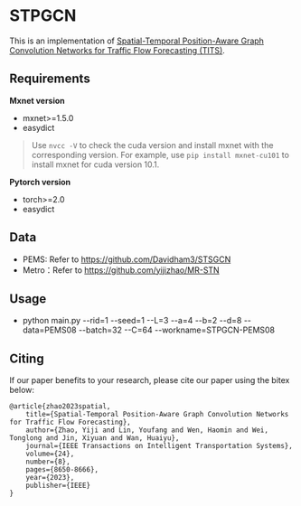 # STPGCN
This is an implementation of [Spatial-Temporal Position-Aware Graph Convolution Networks for Traffic Flow Forecasting (TITS)](https://ieeexplore.ieee.org/abstract/document/9945663).

## Requirements

**Mxnet version**
- mxnet>=1.5.0
- easydict
> Use ```nvcc -V``` to check the cuda version and install mxnet with the corresponding version. For example, use ```pip install mxnet-cu101``` to install mxnet for cuda version 10.1.

**Pytorch version**
- torch>=2.0
- easydict

## Data
- PEMS: Refer to https://github.com/Davidham3/STSGCN
- Metro：Refer to https://github.com/yijizhao/MR-STN

## Usage
- python main.py --rid=1 --seed=1 --L=3 --a=4 --b=2 --d=8 --data=PEMS08 --batch=32 --C=64 --workname=STPGCN-PEMS08

## Citing
If our paper benefits to your research, please cite our paper using the bitex below:

    @article{zhao2023spatial,
        title={Spatial-Temporal Position-Aware Graph Convolution Networks for Traffic Flow Forecasting},
        author={Zhao, Yiji and Lin, Youfang and Wen, Haomin and Wei, Tonglong and Jin, Xiyuan and Wan, Huaiyu},
        journal={IEEE Transactions on Intelligent Transportation Systems},
        volume={24},
        number={8},
        pages={8650-8666},
        year={2023},
        publisher={IEEE}
    }
